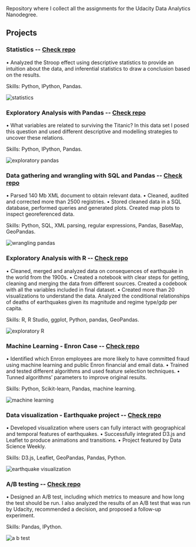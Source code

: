 
Repository where I collect all the assignments for the Udacity Data Analytics Nanodegree.

## Projects

### Statistics -- [Check repo](https://github.com/jlcoto/Udacity/tree/master/statistics)

• Analyzed the Stroop effect using descriptive statistics to provide an intuition about the data, and inferential statistics to draw a conclusion based on the results.

Skills: Python, IPython, Pandas.

![statistics](https://github.com/jlcoto/Udacity/blob/master/img/statistics.png)

### Exploratory Analysis with Pandas -- [Check repo](https://github.com/jlcoto/Udacity/tree/master/pandas_wrangling)

•  What variables are related to surviving the Titanic? In this data set I posed this question and used different descriptive and modelling strategies to uncover these relations.

Skills: Python, IPython, Pandas.

![exploratory pandas](https://github.com/jlcoto/Udacity/blob/master/img/exp_analysis_pandas.png)

### Data gathering and wrangling with SQL and Pandas -- [Check repo](https://github.com/jlcoto/Udacity/tree/master/data_wrangling)
• Parsed 140 Mb XML document to obtain relevant data.
• Cleaned, audited and corrected more than 2500 registries.
• Stored cleaned data in a SQL database, performed queries and generated plots. Created map plots to inspect georeferenced data.

Skills: Python, SQL, XML parsing, regular expressions, Pandas, BaseMap, GeoPandas.

![wrangling pandas](https://github.com/jlcoto/Udacity/blob/master/img/visual_data_wrang_pand.png)

### Exploratory Analysis with R -- [Check repo](https://github.com/jlcoto/Udacity/tree/master/earthquake_project)

• Cleaned, merged and analyzed data on consequences of earthquake in the world from the 1900s.
• Created a notebook with clear steps for getting, cleaning and merging the data from different sources. Created a codebook with all the variables included in final dataset.
• Created more than 20 visualizations to understand the data. Analyzed the conditional relationships of deaths of earthquakes given its magnitude and regime type/gdp per capita.

Skills: R, R Studio, ggplot, Python, pandas, GeoPandas.

![exploratory R](https://github.com/jlcoto/Udacity/blob/master/img/visual_r_wrang.png)

### Machine Learning - Enron Case -- [Check repo](https://github.com/jlcoto/Udacity/tree/master/machine_learning_project)

• Identified which Enron employees are more likely to have committed fraud using machine learning and public Enron financial and email data.
• Trained and tested different algorithms and used feature selection techniques.
• Tunned algorithms’ parameters to improve original results. 

Skills: Python, Scikit-learn, Pandas, machine learning. 

![machine learning](https://github.com/jlcoto/Udacity/blob/master/img/visual_machine.png)

### Data visualization - Earthquake project -- [Check repo](https://github.com/jlcoto/Udacity/tree/master/earthquake_visualization)

• Developed visualization where users can fully interact with geographical and temporal features of earthquakes.
• Successfully integrated D3.js and Leaflet to produce animations and transitions.
• Project featured by Data Science Weekly.

Skills: D3.js, Leaflet, GeoPandas, Pandas, Python.

![earthquake visualization](https://github.com/jlcoto/Udacity/blob/master/img/visual_earthqk.png)

### A/B testing -- [Check repo](https://github.com/jlcoto/Udacity/tree/master/a_b_testing)

• Designed an A/B test, including which metrics to measure and how long the test should be run. I also analyzed the results of an A/B test that was run by Udacity, recommended a decision, and proposed a follow-up experiment.

Skills: Pandas, IPython.


![a b test](https://github.com/jlcoto/Udacity/blob/master/img/a_b_test.png)




